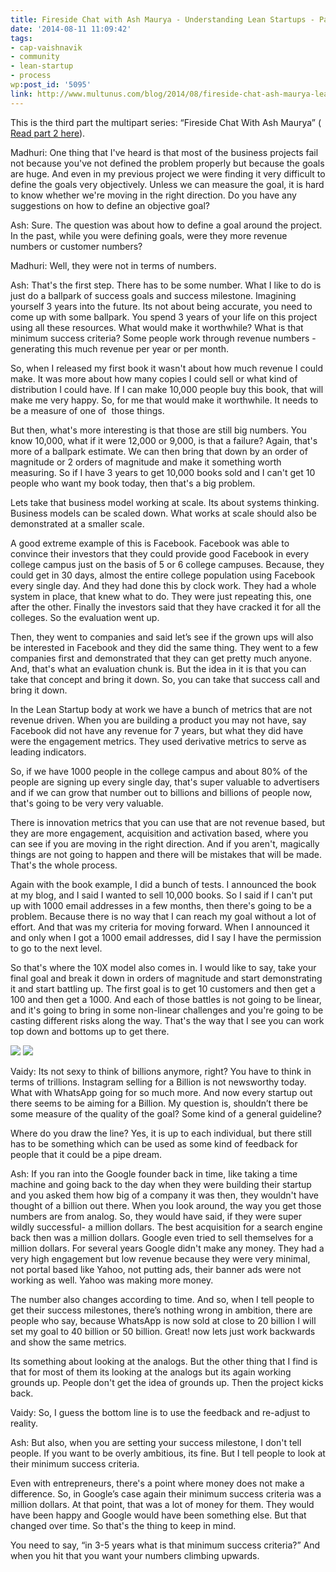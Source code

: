 ```yaml
---
title: Fireside Chat with Ash Maurya - Understanding Lean Startups - Part 3
date: '2014-08-11 11:09:42'
tags:
- cap-vaishnavik
- community
- lean-startup
- process
wp:post_id: '5095'
link: http://www.multunus.com/blog/2014/08/fireside-chat-ash-maurya-lean-startups-part-3/
---
```


This is the third part the multipart series: “Fireside Chat With Ash Maurya” (
[Read part 2 here](http://www.multunus.com/blog/2014/06/fireside-chat-ash-maurya-lean-startups-part-2/)).


Madhuri: One thing that I've heard is that most of the business projects fail not because you've not defined the problem properly but because the goals are huge. And even in my previous project we were finding it very difficult to define the goals very objectively. Unless we can measure the goal, it is hard to know whether we're moving in the right direction. Do you have any suggestions on how to define an objective goal?


Ash: Sure. The question was about how to define a goal around the project. In the past, while you were defining goals, were they more revenue numbers or customer numbers?


Madhuri: Well, they were not in terms of numbers.


Ash: That's the first step. There has to be some number. What I like to do is just do a ballpark of success goals and success milestone. Imagining yourself 3 years into the future. Its not about being accurate, you need to come up with some ballpark. You spend 3 years of your life on this project using all these resources. What would make it worthwhile? What is that minimum success criteria? Some people work through revenue numbers - generating this much revenue per year or per month.

So, when I released my first book it wasn't about how much revenue I could make. It was more about how many copies I could sell or what kind of distribution I could have. If I can make 10,000 people buy this book, that will make me very happy. So, for me that would make it worthwhile. It needs to be a measure of one of  those things.

But then, what's more interesting is that those are still big numbers. You know 10,000, what if it were 12,000 or 9,000, is that a failure? Again, that's more of a ballpark estimate. We can then bring that down by an order of magnitude or 2 orders of magnitude and make it something worth measuring. So if I have 3 years to get 10,000 books sold and I can't get 10 people who want my book today, then that's a big problem.

Lets take that business model working at scale. Its about systems thinking. Business models can be scaled down. What works at scale should also be demonstrated at a smaller scale.

A good extreme example of this is Facebook. Facebook was able to convince their investors that they could provide good Facebook in every college campus just on the basis of 5 or 6 college campuses. Because, they could get in 30 days, almost the entire college population using Facebook every single day. And they had done this by clock work. They had a whole system in place, that knew what to do. They were just repeating this, one after the other. Finally the investors said that they have cracked it for all the colleges. So the evaluation went up.

Then, they went to companies and said let’s see if the grown ups will also be interested in Facebook and they did the same thing. They went to a few companies first and demonstrated that they can get pretty much anyone. And, that's what an evaluation chunk is. But the idea in it is that you can take that concept and bring it down. So, you can take that success call and bring it down.

In the Lean Startup body at work we have a bunch of metrics that are not revenue driven. When you are building a product you may not have, say Facebook did not have any revenue for 7 years, but what they did have were the engagement metrics. They used derivative metrics to serve as leading indicators.

So, if we have 1000 people in the college campus and about 80% of the people are signing up every single day, that's super valuable to advertisers and if we can grow that number out to billions and billions of people now, that's going to be very very valuable.

There is innovation metrics that you can use that are not revenue based, but they are more engagement, acquisition and activation based, where you can see if you are moving in the right direction. And if you aren't, magically things are not going to happen and there will be mistakes that will be made. That's the whole process.

Again with the book example, I did a bunch of tests. I announced the book at my blog, and I said I wanted to sell 10,000 books. So I said if I can't put up with 1000 email addresses in a few months, then there's going to be a problem. Because there is no way that I can reach my goal without a lot of effort. And that was my criteria for moving forward. When I announced it and only when I got a 1000 email addresses, did I say I have the permission to go to the next level.

So that's where the 10X model also comes in. I would like to say, take your final goal and break it down in orders of magnitude and start demonstrating it and start battling up. The first goal is to get 10 customers and then get a 100 and then get a 1000. And each of those battles is not going to be linear, and it's going to bring in some non-linear challenges and you're going to be casting different risks along the way. That's the way that I see you can work top down and bottoms up to get there.


[![](https://s3.amazonaws.com/next.multunus.com/wp-content/uploads/2014/08/unnamed-21-300x199.jpg)](https://s3.amazonaws.com/next.multunus.com/wp-content/uploads/2014/08/unnamed-21.jpg) 
[![](https://s3.amazonaws.com/next.multunus.com/wp-content/uploads/2014/08/10270395_839061899444121_6843612531726639725_n-300x199.jpg)](https://s3.amazonaws.com/next.multunus.com/wp-content/uploads/2014/08/10270395_839061899444121_6843612531726639725_n.jpg)


Vaidy: Its not sexy to think of billions anymore, right? You have to think in terms of trillions. Instagram selling for a Billion is not newsworthy today. What with WhatsApp going for so much more. And now every startup out there seems to be aiming for a Billion. My question is, shouldn’t there be some measure of the quality of the goal? Some kind of a general guideline?

Where do you draw the line? Yes, it is up to each individual, but there still has to be something which can be used as some kind of feedback for people that it could be a pipe dream.


Ash: If you ran into the Google founder back in time, like taking a time machine and going back to the day when they were building their startup and you asked them how big of a company it was then, they wouldn't have thought of a billion out there. When you look around, the way you get those numbers are from analog. So, they would have said, if they were super wildly successful- a million dollars. The best acquisition for a search engine back then was a million dollars. Google even tried to sell themselves for a million dollars. For several years Google didn't make any money. They had a very high engagement but low revenue because they were very minimal, not portal based like Yahoo, not putting ads, their banner ads were not working as well. Yahoo was making more money.

The number also changes according to time. And so, when I tell people to get their success milestones, there’s nothing wrong in ambition, there are people who say, because WhatsApp is now sold at close to 20 billion I will set my goal to 40 billion or 50 billion. Great! now lets just work backwards and show the same metrics.

Its something about looking at the analogs. But the other thing that I find is that for most of them its looking at the analogs but its again working grounds up. People don't get the idea of grounds up. Then the project kicks back.


Vaidy: So, I guess the bottom line is to use the feedback and re-adjust to reality.


Ash: But also, when you are setting your success milestone, I don't tell people. If you want to be overly ambitious, its fine. But I tell people to look at their minimum success criteria.

Even with entrepreneurs, there's a point where money does not make a difference. So, in Google’s case again their minimum success criteria was a million dollars. At that point, that was a lot of money for them. They would have been happy and Google would have been something else. But that changed over time. So that's the thing to keep in mind.

You need to say, “in 3-5 years what is that minimum success criteria?” And when you hit that you want your numbers climbing upwards.

 
